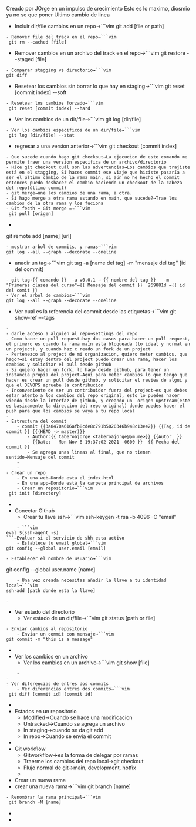 Creado por JOrge en un impulso de crecimiento
Esto es lo maximo, diosmio ya no se que poner
Ultimo cambio de linea

- Incluir dir/file cambios en un repo→```vim
git add [file or path]
```
- Remover file del track en el repo→```vim
 git rm --cached [file]
```
- Remover cambios en un archivo del track en el repo→```vim
 git restore --staged [file]
```
- Comparar stagging vs directorio→```vim
git diff
```
- Resetear los cambios sin borrar lo que hay en staging→```vim
git reset [commit index] --soft
```
- Resetear los cambios forzado→```vim
 git reset [commit index] --hard
```
- Ver los cambios de un dir/file→```vim
git log [dir/file]
```
- Ver los cambios especificos de un dir/file→```vim
 git log [dir/file] --stat
```
- regresar a una version anterior→```vim
 git checkout [commit index] 
```
- Que sucede cuando hago git checkout→La ejecucion de este comando me permite traer una version especifica de un archivo/directorio
- Hice git checkout cuál son las advertencias→Los cambios que trajiste está en el stagging, Si haces commit ese viaje que hiciste pasaría a ser el último cambio de la rama main, si aún no he hecho el commit entonces puedo deshacer el cambio haciendo un checkout de la cabeza del repo(último commit)
- git merge→une los cambios de una rama, a otra.
- Si hago merge a otra rama estando en main, que sucede?→Trae los cambios de la otra rama y los fuciona
- Git fecth + Git merge =→```vim
 git pull [origen]
```
- ```vim
git remote add [name] [url]
```→Para agregar el origen es decir, a donde haremos push/pull
- mostrar arbol de commits, y ramas→```vim
git log --all --graph --decorate --oneline
```
- anadir un tag→```vim
 git tag -a [name del tag] -m "mensaje del tag" [id del commit]
```
- git tag→{{ comando }}  -a v0.0.1 → {{ nombre del tag }}   -m "Primeras clases del curso"→{{ Mensaje del commit }}  269881d →{{ id del comit }}
- Ver el arbol de cambios→```vim
git log --all --graph --decorate --oneline
```
- Ver cual es la referencia del commit desde las etiquetas→```vim
git show-ref ‒-tags
```
- 
- darle acceso a alguien al repo→settings del repo
- Como hacer un pull request→hay dos casos para hacer un pull request, el primero es cuando la rama main esta bloqueada (lo ideal y normal en un project), y cuando haz c reado un fork de un project
- Pertenezco al project de mi organizacion, quiero meter cambios, que hago?→si estoy dentro del project puedo crear una rama, hacer los cambios y solicitar el pull desde github
- Si quiero hacer un fork, lo hago desde github, para tener un instancia propia del project→Aqui para meter cambios lo que tengo que hacer es crear un pull desde github, y solicitar el review de algui y que el DEVOPS apruebe la contribucion
- Inconveniente de ser un contribuidor fuera del project→es que debes estar atento a los cambios del repo original, esto lo puedes hacer viendo desde la interfaz de github, y creando un  origen upstream(este es basicamente la direccion del repo original) donde puedes hacer el push para que los cambios se vaya a tu repo local
- 
- Estructura del commit 
    - commit {{3a8470a616afb8cde8c791b5020346b948c13ee2}} {{Tag, id de commit }} {{(HEAD -> master)}} 
        - Author:{{ taberoajorge <taberoajorge@pm.me>}} {{Autor  }} 
        - {{Date:   Mon Nov 8 19:37:02 2021 -0600 }}  {{ Fecha del commit }} 
        - Se agrega unas lineas al final, que no tienen sentido→Mensaje del commit
    - 
    - 
- Crear un repo
    - En una web→Donde esta el index.html
    - En una app→Donde está la carpeta principal de archivos
    - Crear un repositorio→```vim
 git init [directory]
```
- 
- Conectar Github
    - Crear tu llave ssh→```vim
 ssh-keygen -t rsa -b 4096 -C "email"
```
    - ```vim
eval $(ssh-agent -s) 
```→Evaluar si el servicio de shh esta activo
    - Establece tu email global→```vim
git config --global user.email [email]
```
    - Establecer el nombre de usuario→```vim
 git config --global user.name [name]
```
    - Una vez creada necesitas añadir la llave a tu identidad local→```vim
ssh-add [path donde esta la llave]
```
    - 
- Ver estado del directorio 
    - Ver estado de un dir/file→```vim
 git status [path or file]

```
- Enviar cambios al repositorio
    - Enviar un commit con mensaje→```vim
git commit -m "this is a message"
```
- 
- Ver los cambios en un archivo
    - Ver los cambios en un archivo→```vim
git show [file]
```
    - 
- 
- Ver diferencias de entres dos commits
    - Ver diferencias entres dos commits→```vim
 git diff [commit id] [commit id]
```
- 
- Estados en un repositorio
    - Modified→Cuando se hace una modificacion
    - Untracked→Cuando se agrega un archivo
    - In staging→cuando se da git add
    - In repo→Cuando se envia el commit
- 
- Git workflow 
    - Gitworkflow→es la forma de delegar por ramas
    - Traerme los cambios del repo local→git checkout
    - Flujo normal de git→main, development, hotfix
    - 
- Crear un nueva rama 
- crear una nueva rama→```vim
git branch [name]
```
- Renombrar la rama principal→```vim
 git branch -M [name]
```
- 
- 